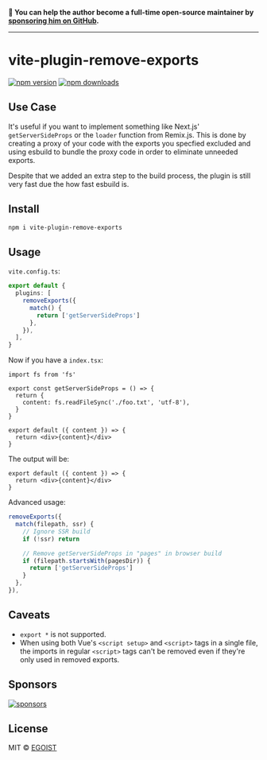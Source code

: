 **💛 You can help the author become a full-time open-source maintainer by [sponsoring him on GitHub](https://github.com/sponsors/egoist).**

---

# vite-plugin-remove-exports

[![npm version](https://badgen.net/npm/v/vite-plugin-remove-exports)](https://npm.im/vite-plugin-remove-exports) [![npm downloads](https://badgen.net/npm/dm/vite-plugin-remove-exports)](https://npm.im/vite-plugin-remove-exports)

## Use Case

It's useful if you want to implement something like Next.js' `getServerSideProps` or the `loader` function from Remix.js. This is done by creating a proxy of your code with the exports you specfied excluded and using esbuild to bundle the proxy code in order to eliminate unneeded exports.

Despite that we added an extra step to the build process, the plugin is still very fast due the how fast esbuild is.

## Install

```bash
npm i vite-plugin-remove-exports
```

## Usage

`vite.config.ts`:

```ts
export default {
  plugins: [
    removeExports({
      match() {
        return ['getServerSideProps']
      },
    }),
  ],
}
```

Now if you have a `index.tsx`:

```tsx
import fs from 'fs'

export const getServerSideProps = () => {
  return {
    content: fs.readFileSync('./foo.txt', 'utf-8'),
  }
}

export default ({ content }) => {
  return <div>{content}</div>
}
```

The output will be:

```tsx
export default ({ content }) => {
  return <div>{content}</div>
}
```

Advanced usage:

```ts
removeExports({
  match(filepath, ssr) {
    // Ignore SSR build
    if (!ssr) return

    // Remove getServerSideProps in "pages" in browser build
    if (filepath.startsWith(pagesDir)) {
      return ['getServerSideProps']
    }
  },
}),
```

## Caveats

- `export *` is not supported.
- When using both Vue's `<script setup>` and `<script>` tags in a single file, the imports in regular `<script>` tags can't be removed even if they're only used in removed exports.

## Sponsors

[![sponsors](https://sponsors-images.egoist.sh/sponsors.svg)](https://github.com/sponsors/egoist)

## License

MIT &copy; [EGOIST](https://github.com/sponsors/egoist)
